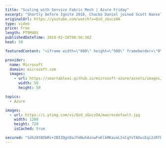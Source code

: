 ```yaml
---
title: "Scaling with Service Fabric Mesh | Azure Friday"
excerpt: "Shortly before Ignite 2018, Chacko Daniel joined Scott Hanselman to show off the effortless way to scale a service from 3 replicas/containers to 1500 in seconds using Azure Service Fabric Mesh and to talk about the mesh features in the pipeline (see: Azure Service Fabric updates at Ignite 2018 https://aka.ms/azfr/489/06)."
originalUrl: https://youtube.com/watch?v=QsO_zGuczOA
type: video
price: Free
length: PT9M48S
publishedDateTime: 2019-02-28T00:56:36Z
heat: 50

featuredContent: "<iframe width=\"800\" height=\"500\" frameborder=\"0\" src=\"https://www.youtube.com/embed/QsO_zGuczOA\" allow=\"accelerometer; autoplay; encrypted-media; gyroscope; picture-in-picture\" allowfullscreen></iframe>"

provider:
  name: Microsoft
  domain: microsoft.com
  images:
    - url: https://smartableai.github.io/microsoft-azure/assets/images/organizations/microsoft.com-50x50.jpg
      width: 50
      height: 50

topics:
  - Azure

images:
  - url: https://i.ytimg.com/vi/QsO_zGuczOA/maxresdefault.jpg
    width: 1280
    height: 720
    isCached: true

secured: "Sdh28tBObRc+2BIZQgnDaJfmNuhAznwFsKlkMKavoLIsCqYvTAOucEqi2zRfkinrGfe27GrfnEciZrIxRHdu0VKpy3FFrv8XmlqPbggB0GbN0pUzZQnvlYF/DMit9jTwpa6/dTyJBfD0P1okihnTqRBXLzOsWoXUEjrxRQHz+Pen0td+W5YuZQ8xGq9qUdf4jhLc6DxMWX9iBNylJZB7MeHTZMipdDAWXbc6/iEO0bJY5Jgx8YKk8ar+3hAL5y7gZP0xYHzigMlow0DBmZqVJ7g8czONzUP82F8Y/E7mQYypQpmriSKw5vNMPBmjVm6CPOO/5IEtE6fe9FGXhGA2MSVQDMT2RsoN3+k20/fXIbgJofV9C5r6QQXJulB3vT5fQIu/MAw6S2vPBh7LeyUBThmQ1CTndEBoellbjgj/KZk=;HWMsCJzUqylu3l28dVrG7A=="
---
```


